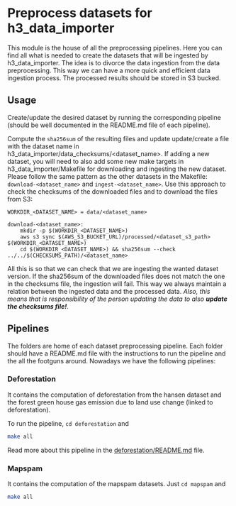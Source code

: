 # Preprocess datasets for h3_data_importer

This module is the house of all the preprocessing pipelines. Here you can find all what is needed to create the datasets that will be 
ingested by h3_data_importer. The idea is to divorce the data ingestion from the data preprocessing. This way we can have a more quick and 
efficient data ingestion process. The processed results should be stored in S3 bucked.

## Usage

Create/update the desired dataset by running the corresponding pipeline (should be well documented in the README.md file of each pipeline).

Compute the `sha256sum` of the resulting files and update update/create a file with the dataset name in h3_data_importer/data_checksums/\<dataset_name>. If adding a new dataset, you will need to also add some new make targets in h3_data_importer/Makefile for downloading and ingesting the new dataset. Please follow the same pattern as the other datasets in the Makefile: `download-<dataset_name>` and `ingest-<dataset_name>`. Use this approach to check the checksums of the downloaded files and to download the files from S3:

```make
WORKDIR_<DATASET_NAME> = data/<dataset_name>

download-<dataset_name>:
	mkdir -p $(WORKDIR_<DATASET_NAME>)
	aws s3 sync $(AWS_S3_BUCKET_URL)/processed/<dataset_s3_path> $(WORKDIR_<DATASET_NAME>)
	cd $(WORKDIR_<DATASET_NAME>) && sha256sum --check ../../$(CHECKSUMS_PATH)/<dataset_name>
```
All this is so that we can check that we are ingesting the wanted dataset version. If the sha256sum of the downloaded files does not match the one in the checksums file, the ingestion will fail. This way we always maintain a relation between the ingested data and the processed data. *Also, this means that is responsibility of the person updating the data to also **update the checksums file!***.


## Pipelines

The folders are home of each dataset preprocessing pipeline. Each folder should have a README.md file with the instructions to run the pipeline and the
all the footguns around.
Nowadays we have the following pipelines:

### Deforestation

It contains the computation of deforestation from the hansen dataset and the forest green house gas emission due to land use change (linked to deforestation).

To run the pipeline, `cd deforestation` and

```bash
make all
```

Read more about this pipeline in the [deforestation/README.md](deforestation/README.md) file.

### Mapspam

It contains the computation of the mapspam datasets. Just `cd mapspam` and

```bash
make all
```

